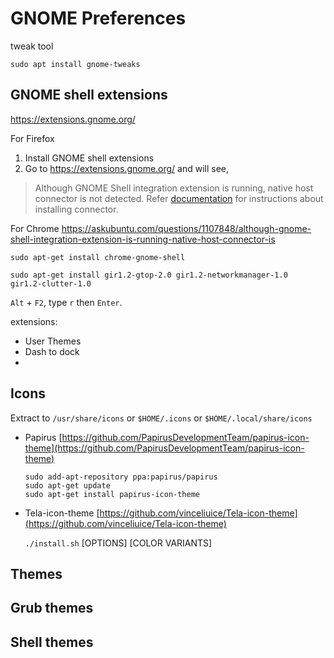 # GNOME Preferences

tweak tool
```
sudo apt install gnome-tweaks
```

## GNOME shell extensions

https://extensions.gnome.org/

For Firefox
1. Install GNOME shell extensions
2. Go to https://extensions.gnome.org/ and will see,
> Although GNOME Shell integration extension is running, native host connector is not detected. Refer [documentation](https://wiki.gnome.org/Projects/GnomeShellIntegrationForChrome/Installation) for instructions about installing connector.

For Chrome
https://askubuntu.com/questions/1107848/although-gnome-shell-integration-extension-is-running-native-host-connector-is
```
sudo apt-get install chrome-gnome-shell 
```
```
sudo apt-get install gir1.2-gtop-2.0 gir1.2-networkmanager-1.0  gir1.2-clutter-1.0
```
`Alt` + `F2`, type `r` then `Enter`.

extensions:
- User Themes
- Dash to dock
- 

## Icons

Extract to `/usr/share/icons` or `$HOME/.icons` or `$HOME/.local/share/icons`

- Papirus
[https://github.com/PapirusDevelopmentTeam/papirus-icon-theme](https://github.com/PapirusDevelopmentTeam/papirus-icon-theme)
	```
	sudo add-apt-repository ppa:papirus/papirus
	sudo apt-get update
	sudo apt-get install papirus-icon-theme
	```

- Tela-icon-theme
[https://github.com/vinceliuice/Tela-icon-theme](https://github.com/vinceliuice/Tela-icon-theme)

    `./install.sh`  [OPTIONS]  [COLOR VARIANTS]

## Themes

## Grub themes

## Shell themes

<!--stackedit_data:
eyJoaXN0b3J5IjpbLTE2MzU5Mjk5MTBdfQ==
-->